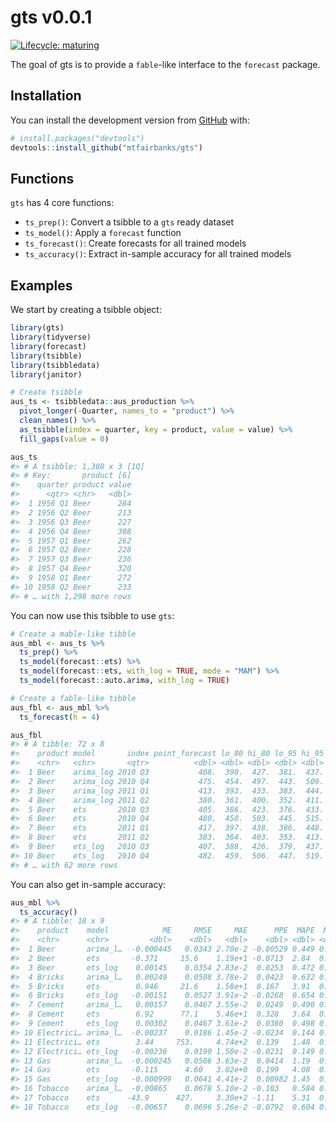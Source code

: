 
<!-- README.md is generated from README.Rmd. Please edit that file -->

# gts v0.0.1

<!-- badges: start -->

[![Lifecycle:
maturing](https://img.shields.io/badge/lifecycle-maturing-blue.svg)](https://www.tidyverse.org/lifecycle/#maturing)
<!-- badges: end -->

The goal of gts is to provide a `fable`-like interface to the `forecast`
package.

## Installation

You can install the development version from
[GitHub](https://github.com/) with:

``` r
# install.packages("devtools")
devtools::install_github("mtfairbanks/gts")
```

## Functions

`gts` has 4 core functions:

  - `ts_prep()`: Convert a tsibble to a `gts` ready dataset
  - `ts_model()`: Apply a `forecast` function
  - `ts_forecast()`: Create forecasts for all trained models
  - `ts_accuracy()`: Extract in-sample accuracy for all trained models

## Examples

We start by creating a tsibble object:

``` r
library(gts)
library(tidyverse)
library(forecast)
library(tsibble)
library(tsibbledata)
library(janitor)

# Create tsibble
aus_ts <- tsibbledata::aus_production %>%
  pivot_longer(-Quarter, names_to = "product") %>%
  clean_names() %>%
  as_tsibble(index = quarter, key = product, value = value) %>%
  fill_gaps(value = 0)

aus_ts
#> # A tsibble: 1,308 x 3 [1Q]
#> # Key:       product [6]
#>    quarter product value
#>      <qtr> <chr>   <dbl>
#>  1 1956 Q1 Beer      284
#>  2 1956 Q2 Beer      213
#>  3 1956 Q3 Beer      227
#>  4 1956 Q4 Beer      308
#>  5 1957 Q1 Beer      262
#>  6 1957 Q2 Beer      228
#>  7 1957 Q3 Beer      236
#>  8 1957 Q4 Beer      320
#>  9 1958 Q1 Beer      272
#> 10 1958 Q2 Beer      233
#> # … with 1,298 more rows
```

You can now use this tsibble to use `gts`:

``` r
# Create a mable-like tibble
aus_mbl <- aus_ts %>%
  ts_prep() %>%
  ts_model(forecast::ets) %>%
  ts_model(forecast::ets, with_log = TRUE, mode = "MAM") %>%
  ts_model(forecast::auto.arima, with_log = TRUE)

# Create a fable-like tibble
aus_fbl <- aus_mbl %>%
  ts_forecast(h = 4)

aus_fbl
#> # A tibble: 72 x 8
#>    product model       index point_forecast lo_80 hi_80 lo_95 hi_95
#>    <chr>   <chr>       <qtr>          <dbl> <dbl> <dbl> <dbl> <dbl>
#>  1 Beer    arima_log 2010 Q3           408.  390.  427.  381.  437.
#>  2 Beer    arima_log 2010 Q4           475.  454.  497.  443.  509.
#>  3 Beer    arima_log 2011 Q1           413.  393.  433.  383.  444.
#>  4 Beer    arima_log 2011 Q2           380.  361.  400.  352.  411.
#>  5 Beer    ets       2010 Q3           405.  386.  423.  376.  433.
#>  6 Beer    ets       2010 Q4           480.  458.  503.  445.  515.
#>  7 Beer    ets       2011 Q1           417.  397.  438.  386.  448.
#>  8 Beer    ets       2011 Q2           383.  364.  403.  353.  413.
#>  9 Beer    ets_log   2010 Q3           407.  388.  426.  379.  437.
#> 10 Beer    ets_log   2010 Q4           482.  459.  506.  447.  519.
#> # … with 62 more rows
```

You can also get in-sample accuracy:

``` r
aus_mbl %>%
  ts_accuracy()
#> # A tibble: 18 x 9
#>    product    model            ME     RMSE     MAE      MPE  MAPE  MASE     ACF1
#>    <chr>      <chr>         <dbl>    <dbl>   <dbl>    <dbl> <dbl> <dbl>    <dbl>
#>  1 Beer       arima_l…  -0.000445   0.0343 2.70e-2 -0.00529 0.449 0.724  0.0195 
#>  2 Beer       ets       -0.371     15.6    1.19e+1 -0.0713  2.84  0.765 -0.178  
#>  3 Beer       ets_log    0.00145    0.0354 2.83e-2  0.0253  0.472 0.760 -0.158  
#>  4 Bricks     arima_l…   0.00249    0.0508 3.78e-2  0.0423  0.632 0.434  0.0804 
#>  5 Bricks     ets        0.946     21.6    1.58e+1  0.167   3.91  0.446  0.151  
#>  6 Bricks     ets_log   -0.00151    0.0527 3.91e-2 -0.0268  0.654 0.449  0.114  
#>  7 Cement     arima_l…   0.00157    0.0467 3.55e-2  0.0249  0.490 0.506  0.00533
#>  8 Cement     ets        6.92      77.1    5.46e+1  0.328   3.64  0.535 -0.0205 
#>  9 Cement     ets_log    0.00302    0.0467 3.61e-2  0.0380  0.498 0.515  0.0110 
#> 10 Electrici… arima_l…  -0.00237    0.0186 1.45e-2 -0.0234  0.144 0.287 -0.0419 
#> 11 Electrici… ets        3.44     753.     4.74e+2  0.139   1.48  0.420 -0.0145 
#> 12 Electrici… ets_log   -0.00236    0.0190 1.50e-2 -0.0231  0.149 0.298  0.0453 
#> 13 Gas        arima_l…  -0.000245   0.0506 3.63e-2  0.0414  1.19  0.454  0.0114 
#> 14 Gas        ets       -0.115      4.60   3.02e+0  0.199   4.08  0.542 -0.0131 
#> 15 Gas        ets_log   -0.000999   0.0641 4.41e-2  0.00982 1.45  0.551  0.214  
#> 16 Tobacco    arima_l…  -0.00865    0.0678 5.10e-2 -0.103   0.584 0.830 -0.0206 
#> 17 Tobacco    ets      -43.9      427.     3.30e+2 -1.11    5.31  0.848  0.127  
#> 18 Tobacco    ets_log   -0.00657    0.0696 5.26e-2 -0.0792  0.604 0.856  0.106
```
